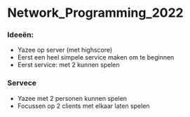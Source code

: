 # Network_Programming_2022

### Ideeën:
- Yazee op server (met highscore)
- Eerst een heel simpele service maken om te beginnen
- Eerst service: met 2 kunnen spelen 

### Servece 
- Yazee met 2 personen kunnen spelen
- Focussen op 2 clients met elkaar laten spelen
